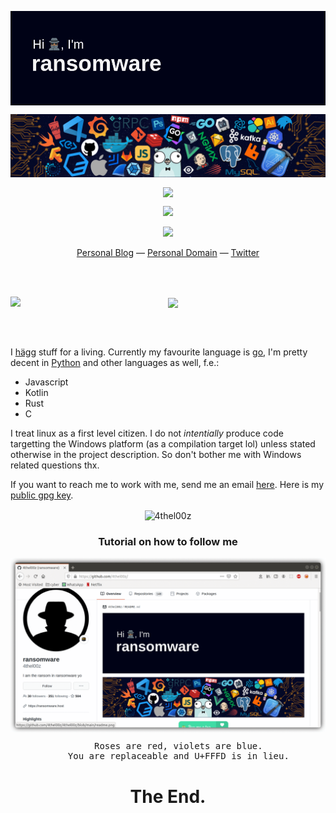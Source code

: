 <p align="center">
<img align="center" src="./readme.png" />
</p>

<p align="center">
<img align="center" src="./tech.png" />
</p>


<p align="center">

<img align="center" src="https://readme-typing-svg.herokuapp.com?color=%2300F7BF&lines=Trust+is...;When+you+can+curl+%7C+bash+the+oneliners...;Without+checking+the+source..." />
</p>


<p align="center">
<a href="https://www.buymeacoffee.com/4thel00z"><img src="https://img.buymeacoffee.com/button-api/?text=Buy me a tea&emoji=🍵&slug=4thel00z&button_colour=40DCA5&font_colour=ffffff&font_family=Cookie&outline_colour=000000&coffee_colour=FFDD00"></a>
</p>
<p align="center">

<img src="https://visitor-badge.laobi.icu/badge?page_id=4thel00z">

</p>

<p align="center">
    <a href="https://4thel00z.dev/">Personal Blog</a> &mdash;
    <a href="https://ransomware.host">Personal Domain</a> &mdash;
    <a href="https://twitter.com/_ransomware">Twitter</a>
</p>

<br>
<br>
<p align="center">
<img align="left" src="https://ransomware.host/hacker.webp" />
<img align="center" src="https://i.giphy.com/media/ZKQpx4TYrxTtS/giphy.webp" />
</p>
<br>
<br>

I [hägg](https://www.urbandictionary.com/define.php?term=Hagg#15390684) stuff for a living.
Currently my favourite language is [go](https://golang.org/), I'm pretty decent in [Python](https://www.python.org/) and other languages as well, f.e.: 

- Javascript
- Kotlin
- Rust
- C

I treat linux as a first level citizen. I do not *intentially* produce code targetting the Windows platform (as a compilation target lol) unless stated otherwise in the project description. So don't bother me with Windows related questions thx.

If you want to reach me to work with me, send me an email [here](mailto:4thel00z@gmail.com?subject=[GitHub]).
Here is my [public gpg key](http://keys.gnupg.net/pks/lookup?op=get&search=0xD0E70B7A61EDA0BA).

<p align="center"><img align="center" src="https://github-readme-streak-stats.herokuapp.com/?user=4thel00z&theme=highcontrast" alt="4thel00z" /></p>


<h3 align="center">Tutorial on how to follow me</h3>
<p align="center">
<img align="center" src="./follow.gif" />
</p>

<pre align="center">
    Roses are red, violets are blue.
    You are replaceable and U+FFFD is in lieu.
</pre>




<h1 align="center">The End.</h1>


